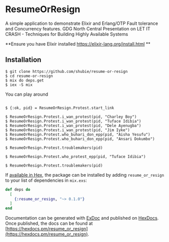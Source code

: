 # ResumeOrResign

A simple application to demonstrate Elixir and Erlang/OTP Fault tolerance and Concurrency features. GDG North Central Presentation on  LET IT CRASH - Techniques for Building Highly Available Systems



**Ensure you have Elixir installed https://elixir-lang.org/install.html **


## Installation
```
$ git clone https://github.com/shubie/resume-or-resign
$ cd resume-or-resign
$ mix do deps.get
$ iex -S mix 

```

You can play around

```

$ {:ok, pid} = ResumeOrResign.Protest.start_link

$ ResumeOrResign.Protest.i_wan_protest(pid, "Charley Boy")
$ ResumeOrResign.Protest.i_wan_protest(pid, "Tuface Idibia")
$ ResumeOrResign.Protest.i_wan_protest(pid, "Dele Ayenugba")
$ ResumeOrResign.Protest.i_wan_protest(pid, "Jim Iyke")
$ ResumeOrResign.Protest.who_buhari_don_epp(pid, "Aisha Yesufu")
$ ResumeOrResign.Protest.who_buhari_don_epp(pid, "Ansari Dokumbo")

$ ResumeOrResign.Protest.troublemakers(pid)

$ ResumeOrResign.Protest.who_protest_epp(pid, "Tuface Idibia")

$ ResumeOrResign.Protest.troublemakers(pid)

```
If [available in Hex](https://hex.pm/docs/publish), the package can be installed
by adding `resume_or_resign` to your list of dependencies in `mix.exs`:

```elixir
def deps do
  [
    {:resume_or_resign, "~> 0.1.0"}
  ]
end
```

Documentation can be generated with [ExDoc](https://github.com/elixir-lang/ex_doc)
and published on [HexDocs](https://hexdocs.pm). Once published, the docs can
be found at [https://hexdocs.pm/resume_or_resign](https://hexdocs.pm/resume_or_resign).

